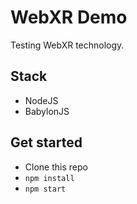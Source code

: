 # WebXR Demo

Testing WebXR technology.

## Stack

- NodeJS
- BabylonJS

## Get started

- Clone this repo
- `npm install`
- `npm start`
